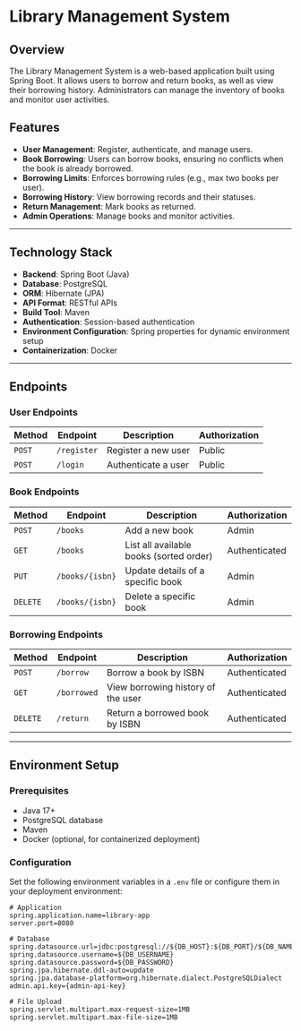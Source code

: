 # Library Management System

## Overview
The Library Management System is a web-based application built using Spring Boot. It allows users to borrow and return books, as well as view their borrowing history. Administrators can manage the inventory of books and monitor user activities.

## Features
- **User Management**: Register, authenticate, and manage users.
- **Book Borrowing**: Users can borrow books, ensuring no conflicts when the book is already borrowed.
- **Borrowing Limits**: Enforces borrowing rules (e.g., max two books per user).
- **Borrowing History**: View borrowing records and their statuses.
- **Return Management**: Mark books as returned.
- **Admin Operations**: Manage books and monitor activities.

---

## Technology Stack
- **Backend**: Spring Boot (Java)
- **Database**: PostgreSQL
- **ORM**: Hibernate (JPA)
- **API Format**: RESTful APIs
- **Build Tool**: Maven
- **Authentication**: Session-based authentication
- **Environment Configuration**: Spring properties for dynamic environment setup
- **Containerization**: Docker

---


## Endpoints

### User Endpoints
| **Method** | **Endpoint**     | **Description**                 | **Authorization** |
|------------|------------------|---------------------------------|-------------------|
| `POST`     | `/register`      | Register a new user             | Public            |
| `POST`     | `/login`         | Authenticate a user             | Public            |


### Book Endpoints
| **Method** | **Endpoint**         | **Description**                          | **Authorization** |
|------------|----------------------|------------------------------------------|-------------------|
| `POST`     | `/books`             | Add a new book                           | Admin             |
| `GET`      | `/books`             | List all available books (sorted order)  | Authenticated     |
| `PUT`      | `/books/{isbn}`      | Update details of a specific book        | Admin             |
| `DELETE`   | `/books/{isbn}`      | Delete a specific book                   | Admin             |

### Borrowing Endpoints
| **Method** | **Endpoint**         | **Description**                       | **Authorization** |
|------------|----------------------|---------------------------------------|-------------------|
| `POST`     | `/borrow`            | Borrow a book by ISBN                 | Authenticated     |
| `GET`      | `/borrowed`          | View borrowing history of the user    | Authenticated     |
| `DELETE`   | `/return`            | Return a borrowed book by ISBN        | Authenticated     |

---

## Environment Setup

### Prerequisites
- Java 17+
- PostgreSQL database
- Maven
- Docker (optional, for containerized deployment)

### Configuration
Set the following environment variables in a `.env` file or configure them in your deployment environment:

```properties
# Application
spring.application.name=library-app
server.port=8080

# Database
spring.datasource.url=jdbc:postgresql://${DB_HOST}:${DB_PORT}/${DB_NAME}
spring.datasource.username=${DB_USERNAME}
spring.datasource.password=${DB_PASSWORD}
spring.jpa.hibernate.ddl-auto=update
spring.jpa.database-platform=org.hibernate.dialect.PostgreSQLDialect
admin.api.key={admin-api-key}

# File Upload
spring.servlet.multipart.max-request-size=1MB
spring.servlet.multipart.max-file-size=1MB
